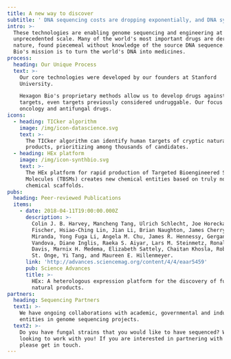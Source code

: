 ```yaml
---
title: A new way to discover
subtitle: ' DNA sequencing costs are dropping exponentially, and DNA synthesis costs are not far behind.'
intro: >-
  These technologies are enabling genome sequencing and engineering at an
  unprecedented scale. Many of the world's most important drugs are derived from
  nature, found piecemeal without knowledge of the source DNA sequence. Hexagon
  Bio's mission is to turn the world's DNA into medicines.
process:
  heading: Our Unique Process
  text: >-
    Our core technologies were developed by our founders at Stanford
    University. 

    Hexagon Bio's proprietary methods allow us to develop drugs against novel
    targets, even targets previously considered undruggable. Our focus is on
    oncology and antifungal drugs.
icons:
  - heading: TICker algorithm
    image: /img/icon-datascience.svg
    text: >-
      The TICker algorithm can identify human targets of cryptic natural
      products, prioritizing among thousands of candidates.
  - heading: HEx platform
    image: /img/icon-synthbio.svg
    text: >-
      The HEx platform for rapid production of Targeted Bioengineered Small
      Molecules (TBSMs) creates new chemical entities based on truly novel
      chemical scaffolds.
pubs:
  heading: Peer-reviewed Publications
  items:
    - date: 2018-04-11T19:00:00.000Z
      description: >-
        Colin J. B. Harvey, Mancheng Tang, Ulrich Schlecht, Joe Horecka, Curt R.
        Fischer, Hsiao-Ching Lin, Jian Li, Brian Naughton, James Cherry, Molly
        Miranda, Yong Fuga Li, Angela M. Chu, James R. Hennessy, Gergana A.
        Vandova, Diane Inglis, Raeka S. Aiyar, Lars M. Steinmetz, Ronald W.
        Davis, Marnix H. Medema, Elizabeth Sattely, Chaitan Khosla, Robert P.
        St. Onge, Yi Tang, and Maureen E. Hillenmeyer.
      link: 'http://advances.sciencemag.org/content/4/4/eaar5459'
      pub: Science Advances
      title: >-
        HEx: A heterologous expression platform for the discovery of fungal
        natural products.
partners:
  heading: Sequencing Partners
  text1: >-
    We have ongoing collaborations with academic, governmental and industrial
    entities in genome sequencing projects.
  text2: >-
    Do you have fungal strains that you would like to have sequenced? We are
    looking to work with you! If you are interested in partnering with us,
    please get in touch.
---
```


